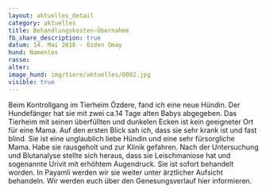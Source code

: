 ```yaml
---
layout: aktuelles_detail
category: aktuelles
title: Behandlungskosten-Übernahme
fb_share_description: true
datum: 14. Mai 2016 - Özden Omay
hund: Namenlos
rasse:
alter:
image_hund: img/tiere/aktuelles/0002.jpg
visible: true
---
```


Beim Kontrollgang im Tierheim Özdere, fand ich eine neue Hündin. Der Hundefänger hat sie mit zwei ca.14 Tage alten Babys abgegeben.
Das Tierheim mit seinen überfüllten und dunkelen Ecken ist kein geeigneter Ort für eine Mama.
Auf den ersten Blick sah ich, dass sie sehr krank ist und fast blind.
Sie ist eine unglaublich liebe Hündin und eine sehr fürsorgliche Mama.
Habe sie rausgeholt und zur Klinik gefahren. Nach der Untersuchung und Blutanalyse stellte sich heraus, dass sie Leischmaniose hat und sogenannte Urivit mit erhöhtem Augendruck.
Sie ist sofort behandelt worden. In Payamli werden wir sie weiter unter ärztlicher Aufsicht behandeln.
Wir werden euch über den Genesungsverlauf hier informieren.
